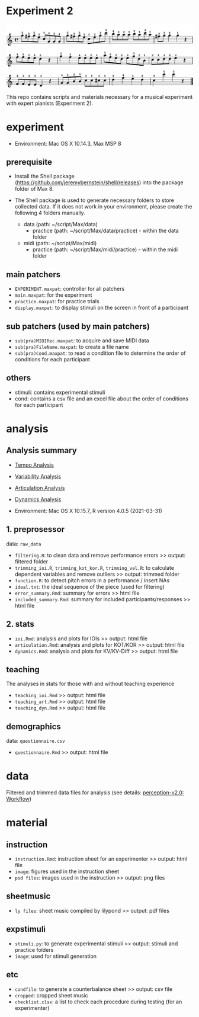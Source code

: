 # Experiment 2

![](material/etc/cropped/stim_n.png)

This repo contains scripts and materials necessary for a musical experiment with expert pianists (Experiment 2).

# experiment
- Environment: Mac OS X 10.14.3, Max MSP 8

## prerequisite
- Install the Shell package (https://github.com/jeremybernstein/shell/releases) into the package folder of Max 8.

- The Shell package is used to generate necessary folders to store collected data. If it does not work in your environment, please create the following 4 folders manually.
    + data (path: ~/script/Max/data)
        + practice (path: ~/script/Max/data/practice) - within the data folder
    + midi (path: ~/script/Max/midi)
        + practice (path: ~/script/Max/midi/practice) - within the midi folder
   
## main patchers
- `EXPERIMENT.maxpat`: controller for all patchers
- `main.maxpat`: for the experiment
- `practice.maxpat`: for practice trials
- `display.maxpat`: to display stimuli on the screen in front of a participant

## sub patchers (used by main patchers)
- `sub(pra)MIDIRec.maxpat`: to acquire and save MIDI data
- `sub(pra)FileName.maxpat`: to create a file name
- `sub(pra)Cond.maxpat`: to read a condition file to determine the order of conditions for each participant

## others
- stimuli: contains experimental stimuli
- cond: contains a csv file and an excel file about the order of conditions for each participant

# analysis

## Analysis summary
- [Tempo Analysis](https://rpubs.com/atsukotominaga/956082)
- [Variability Analysis](https://rpubs.com/atsukotominaga/956086)
- [Articulation Analysis](https://rpubs.com/atsukotominaga/956087)
- [Dynamics Analysis](https://rpubs.com/atsukotominaga/956090)

- Environment: Mac OS X 10.15.7, R version 4.0.5 (2021-03-31)

## 1. preprosessor
data: `raw_data`
- `filtering.R`: to clean data and remove performance errors >> output: filtered folder
- `trimming_ioi.R`, `trimming_kot_kor.R`, `trimming_vel.R`: to calculate dependent variables and remove outliers >> output: trimmed folder
- `function.R`: to detect pitch errors in a performance / insert NAs
- `ideal.txt`: the ideal sequence of the piece (used for filtering)
- `error_summary.Rmd`: summary for errors >> html file
- `included_summary.Rmd`: summary for included participants/responses >> html file

## 2. stats
- `ioi.Rmd`: analysis and plots for IOIs >> output: html file
- `articulation.Rmd`: analysis and plots for KOT/KOR >> output: html file
- `dynamics.Rmd`: analysis and plots for KV/KV-Diff >> output: html file

## teaching
The analyses in stats for those with and without teaching experience

- `teaching_ioi.Rmd` >> output: html file
- `teaching_art.Rmd` >> output: html file
- `teaching_dyn.Rmd` >> output: html file

## demographics
data: `questionnaire.csv`
- `questionnaire.Rmd` >> output: html file

# data
Filtered and trimmed data files for analysis (see details: [perception-v2.0: Workflow](https://github.com/atsukotominaga/music-teaching/tree/main/experiment-2/analysis/preprocessor))

# material
## instruction
- `instruction.Rmd`: instruction sheet for an experimenter >> output: html file
- `image`: figures used in the instruction sheet
- `psd files`: images used in the instruction >> output: png files

## sheetmusic
- `ly files`: sheet music compiled by lilypond >> output: pdf files

## expstimuli
- `stimuli.py`: to generate experimental stimuli >> output: stimuli and practice folders
- `image`: used for stimuli generation

## etc
- `condfile`: to generate a counterbalance sheet >> output: csv file
- `cropped`: cropped sheet music
- `checklist.xlsx`: a list to check each procedure during testing (for an experimenter)
